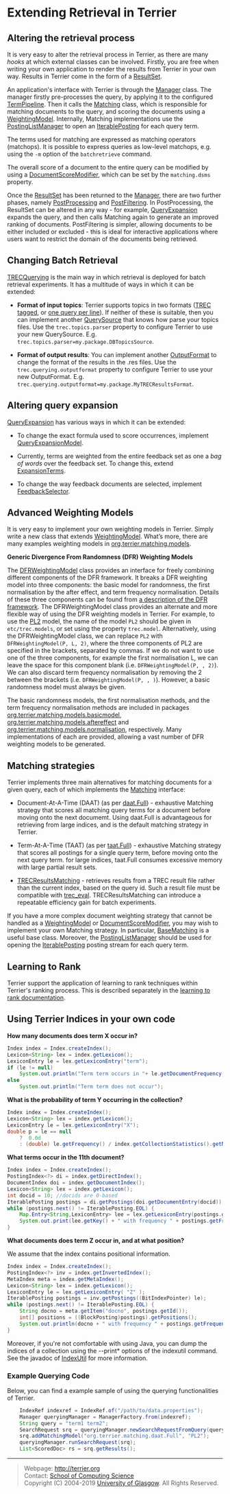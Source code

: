Extending Retrieval in Terrier
==============================

Altering the retrieval process
------------------------------

It is very easy to alter the retrieval process in Terrier, as there are many *hooks* at which external classes can be involved. Firstly, you are free when writing your own application to render the results from Terrier in your own way. Results in Terrier come in the form of a [ResultSet](http://terrier.org/docs/v5.2/javadoc/org/terrier/matching/ResultSet.html).

An application's interface with Terrier is through the [Manager](http://terrier.org/docs/v5.2/javadoc/org/terrier/querying/Manager.html) class. The manager firstly pre-processes the query, by applying it to the configured [TermPipeline](http://terrier.org/docs/v5.2/javadoc/org/terrier/terms/TermPipeline.html). Then it calls the [Matching](http://terrier.org/docs/v5.2/javadoc/org/terrier/matching/Matching.html) class, which is responsible for matching documents to the query, and scoring the documents using a [WeightingModel](http://terrier.org/docs/v5.2/javadoc/org/terrier/matching/models/WeightingModel.html). Internally, Matching implementations use the [PostingListManager](http://terrier.org/docs/v5.2/javadoc/org/terrier/matching/PostingListManager.html) to open an [IterablePosting](http://terrier.org/docs/v5.2/javadoc/org/terrier/structures/postings/IterablePosting.html) for each query term. 

The terms used for matching are expressed as matching operators (matchops). It is possible to express queries as low-level matchops, e.g. using the `-m` option of the `batchretrieve` command.

The overall score of a document to the entire query can be modified by using a [DocumentScoreModifier](http://terrier.org/docs/v5.2/javadoc/org/terrier/matching/dsms/DocumentScoreModifier.html), which can be set by the `matching.dsms` property.

Once the [ResultSet](http://terrier.org/docs/v5.2/javadoc/org/terrier/matching/ResultSet.html) has been returned to the [Manager](http://terrier.org/docs/v5.2/javadoc/org/terrier/querying/Manager.html), there are two further phases, namely [PostProcessing](http://terrier.org/docs/v5.2/javadoc/org/terrier/querying/PostProcess.html) and [PostFiltering](http://terrier.org/docs/v5.2/javadoc/org/terrier/querying/PostFilter.html). In PostProcessing, the ResultSet can be altered in any way - for example, [QueryExpansion](http://terrier.org/docs/v5.2/javadoc/org/terrier/querying/QueryExpansion.html) expands the query, and then calls Matching again to generate an improved ranking of documents. PostFiltering is simpler, allowing documents to be either included or excluded - this is ideal for interactive applications where users want to restrict the domain of the documents being retrieved.

Changing Batch Retrieval
------------------------

[TRECQuerying](http://terrier.org/docs/v5.2/javadoc/org/terrier/applications/batchquerying/TRECQuerying.html) is the main way in which retrieval is deployed for batch retrieval experiments. It has a multitude of ways in which it can be extended:

-   **Format of input topics**: Terrier supports topics in two formats ([TREC tagged](http://terrier.org/docs/v5.2/javadoc/org/terrier/structures/TRECQuery.html), or [one query per line](http://terrier.org/docs/v5.2/javadoc/org/terrier/structures/SingleLineTRECQuery.html)). If neither of these is suitable, then you can implement another [QuerySource](http://terrier.org/docs/v5.2/javadoc/org/terrier/applications/batchquerying/QuerySource.html) that knows how parse your topics files. Use the `trec.topics.parser` property to configure Terrier to use your new QuerySource. E.g. `trec.topics.parser=my.package.DBTopicsSource`.

-   **Format of output results**: You can implement another [OutputFormat](http://terrier.org/docs/v5.2/javadoc/org/terrier/structures/outputformat/OutputFormat.html) to change the format of the results in the .res files. Use the `trec.querying.outputformat` property to configure Terrier to use your new OutputFormat. E.g. `trec.querying.outputformat=my.package.MyTRECResultsFormat`.

Altering query expansion
------------------------

[QueryExpansion](http://terrier.org/docs/v5.2/javadoc/org/terrier/querying/QueryExpansion.html) has various ways in which it can be extended:

-   To change the exact formula used to score occurrences, implement [QueryExpansionModel](http://terrier.org/docs/v5.2/javadoc/org/terrier/matching/models/queryexpansion/QueryExpansionModel.html).

-   Currently, terms are weighted from the entire feedback set as one a *bag of words* over the feedback set. To change this, extend [ExpansionTerms](http://terrier.org/docs/v5.2/javadoc/org/terrier/querying/ExpansionTerms.html).

-   To change the way feedback documents are selected, implement [FeedbackSelector](http://terrier.org/docs/v5.2/javadoc/org/terrier/querying/FeedbackSelector.html).

Advanced Weighting Models
-------------------------

It is very easy to implement your own weighting models in Terrier. Simply write a new class that extends [WeightingModel](http://terrier.org/docs/v5.2/javadoc/org/terrier/matching/models/WeightingModel.html). What’s more, there are many examples weighting models in [org.terrier.matching.models](http://terrier.org/docs/v5.2/javadoc/org/terrier/matching/models/package-summary.html).

**Generic Divergence From Randomness (DFR) Weighting Models**

The [DFRWeightingModel](http://terrier.org/docs/v5.2/javadoc/org/terrier/matching/models/DFRWeightingModel.html) class provides an interface for freely combining different components of the DFR framework. It breaks a DFR weighting model into three components: the basic model for randomness, the first normalisation by the after effect, and term frequency normalisation. Details of these three components can be found from [a description of the DFR framework](dfr_description.md). The DFRWeightingModel class provides an alternate and more flexible way of using the DFR weighting models in Terrier. For example, to use the [PL2](http://terrier.org/docs/v5.2/javadoc/org/terrier/matching/models/PL2.html) model, the name of the model `PL2` should be given in `etc/trec.models`, or set using the property `trec.model`. Alternatively, using the DFRWeightingModel class, we can replace `PL2` with `DFRWeightingModel(P, L, 2)`, where the three components of PL2 are specified in the brackets, separated by commas. If we do not want to use one of the three components, for example the first normalisation L, we can leave the space for this component blank (i.e. `DFRWeightingModel(P, , 2)`). We can also discard term frequency normalisation by removing the 2 between the brackets (i.e. `DFRWeightingModel(P, , )`). However, a basic randomness model must always be given.

The basic randomness models, the first normalisation methods, and the term frequency normalisation methods are included in packages [org.terrier.matching.models.basicmodel](http://terrier.org/docs/v5.2/javadoc/org/terrier/matching/models/basicmodel/package-summary.html), [org.terrier.matching.models.aftereffect](http://terrier.org/docs/v5.2/javadoc/org/terrier/matching/models/aftereffect/package-summary.html) and [org.terrier.matching.models.normalisation](http://terrier.org/docs/v5.2/javadoc/org/terrier/matching/models/normalisation/package-summary.html), respectively. Many implementations of each are provided, allowing a vast number of DFR weighting models to be generated.

Matching strategies
-------------------

Terrier implements three main alternatives for matching documents for a given query, each of which implements the [Matching](http://terrier.org/docs/v5.2/javadoc/org/terrier/matching/Matching.html) interface:

-   Document-At-A-Time (DAAT) (as per [daat.Full](http://terrier.org/docs/v5.2/javadoc/org/terrier/matching/daat/Full.html)) - exhaustive Matching strategy that scores all matching query terms for a document before moving onto the next documemt. Using daat.Full is advantageous for retrieving from large indices, and is the default matching strategy in Terrier.

-   Term-At-A-Time (TAAT) (as per [taat.Full](http://terrier.org/docs/v5.2/javadoc/org/terrier/matching/taat/Full.html)) - exhaustive Matching strategy that scores all postings for a single query term, before moving onto the next query term. for large indices, taat.Full consumes excessive memory with large partial result sets.

-   [TRECResultsMatching](http://terrier.org/docs/v5.2/javadoc/org/terrier/matching/TRECResultsMatching.html) - retrieves results from a TREC result file rather than the current index, based on the query id. Such a result file must be compatible with [trec\_eval](http://trec.nist.gov/trec_eval). TRECResultsMatching can introduce a repeatable efficiency gain for batch experiments.

If you have a more complex document weighting strategy that cannot be handled as a [WeightingModel](http://terrier.org/docs/v5.2/javadoc/org/terrier/matching/models/WeightingModel.html) or [DocumentScoreModifier](http://terrier.org/docs/v5.2/javadoc/org/terrier/matching/dsms/DocumentScoreModifier.html), you may wish to implement your own Matching strategy. In particular, [BaseMatching](http://terrier.org/docs/v5.2/javadoc/org/terrier/matching/BaseMatching.html) is a useful base class. Moreover, the [PostingListManager](http://terrier.org/docs/v5.2/javadoc/org/terrier/matching/PostingListManager.html) should be used for opening the [IterablePosting](http://terrier.org/docs/v5.2/javadoc/org/terrier/structures/postings/IterablePosting.html) posting stream for each query term.


Learning to Rank
----------------
Terrier support the application of learning to rank techniques within Terrier's ranking process. This is described separately in the [learning to rank documentation](learning.md).

Using Terrier Indices in your own code
--------------------------------------

**How many documents does term X occur in?**
```java
Index index = Index.createIndex();
Lexicon<String> lex = index.getLexicon();
LexiconEntry le = lex.getLexiconEntry("term");
if (le != null)
	System.out.println("Term term occurs in "+ le.getDocumentFrequency() + " documents");
else
	System.out.println("Term term does not occur");
```

**What is the probability of term Y occurring in the collection?**
```java
Index index = Index.createIndex();
Lexicon<String> lex = index.getLexicon();
LexiconEntry le = lex.getLexiconEntry("X");
double p = le == null
	?  0.0d
	: (double) le.getFrequency() / index.getCollectionStatistics().getNumberOfTokens();
```

**What terms occur in the 11th document?**
```java
Index index = Index.createIndex();
PostingIndex<?> di = index.getDirectIndex();
DocumentIndex doi = index.getDocumentIndex();
Lexicon<String> lex = index.getLexicon();
int docid = 10; //docids are 0-based
IterablePosting postings = di.getPostings(doi.getDocumentEntry(docid));
while (postings.next() != IterablePosting.EOL) {
	Map.Entry<String,LexiconEntry> lee = lex.getLexiconEntry(postings.getId());
	System.out.print(lee.getKey() + " with frequency " + postings.getFrequency());
}
```

**What documents does term Z occur in, and at what position?**

We assume that the index contains positional information.

```java
Index index = Index.createIndex();
PostingIndex<?> inv = index.getInvertedIndex();
MetaIndex meta = index.getMetaIndex();
Lexicon<String> lex = index.getLexicon();
LexiconEntry le = lex.getLexiconEntry( "Z" );
IterablePosting postings = inv.getPostings((BitIndexPointer) le);
while (postings.next() != IterablePosting.EOL) {
	String docno = meta.getItem("docno", postings.getId());
	int[] positions = ((BlockPosting)postings).getPositions();
	System.out.println(docno + " with frequency " + postings.getFrequency() + " and positions " + Arrays.toString(positions));
}
```

Moreover, if you're not comfortable with using Java, you can dump the indices of a collection using the --print\* options of the indexutil command. See the javadoc of [IndexUtil](http://terrier.org/docs/v5.2/javadoc/org/terrier/structures/IndexUtil.html) for more information.

### Example Querying Code

Below, you can find a example sample of using the querying functionalities of Terrier.

```java
	IndexRef indexref = IndexRef.of("/path/to/data.properties");
	Manager queryingManager = ManagerFactory.from(indexref);
	String query = "term1 term2";
	SearchRequest srq = queryingManager.newSearchRequestFromQuery(query);
	srq.addMatchingModel("org.terrier.matching.daat.Full", "PL2");
	queryingManager.runSearchRequest(srq);
	List<ScoredDoc> rs = srq.getResults();
```

------------------------------------------------------------------------

> Webpage: <http://terrier.org>  
> Contact: [School of Computing Science](http://www.dcs.gla.ac.uk/)  
> Copyright (C) 2004-2019 [University of Glasgow](http://www.gla.ac.uk/). All Rights Reserved.
